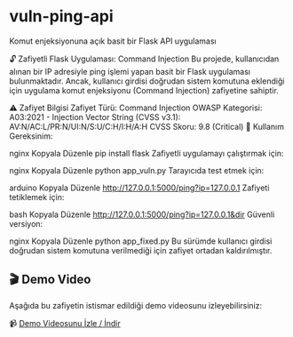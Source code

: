 # vuln-ping-api
 Komut enjeksiyonuna açık basit bir Flask API uygulaması

🔓 Zafiyetli Flask Uygulaması: Command Injection
Bu projede, kullanıcıdan alınan bir IP adresiyle ping işlemi yapan basit bir Flask uygulaması bulunmaktadır. Ancak, kullanıcı girdisi doğrudan sistem komutuna eklendiği için uygulama komut enjeksiyonu (Command Injection) zafiyetine sahiptir.

⚠️ Zafiyet Bilgisi
Zafiyet Türü: Command Injection
OWASP Kategorisi: A03:2021 - Injection
Vector String (CVSS v3.1): AV:N/AC:L/PR:N/UI:N/S:U/C:H/I:H/A:H
CVSS Skoru: 9.8 (Critical)
🐍 Kullanım
Gereksinim:

nginx
Kopyala
Düzenle
pip install flask
Zafiyetli uygulamayı çalıştırmak için:

nginx
Kopyala
Düzenle
python app_vuln.py
Tarayıcıda test etmek için:

arduino
Kopyala
Düzenle
http://127.0.0.1:5000/ping?ip=127.0.0.1
Zafiyeti tetiklemek için:

bash
Kopyala
Düzenle
http://127.0.0.1:5000/ping?ip=127.0.0.1&dir
Güvenli versiyon:

nginx
Kopyala
Düzenle
python app_fixed.py
Bu sürümde kullanıcı girdisi doğrudan sistem komutuna verilmediği için zafiyet ortadan kaldırılmıştır.

## 🎬 Demo Video

Aşağıda bu zafiyetin istismar edildiği demo videosunu izleyebilirsiniz:

📹 [Demo Videosunu İzle / İndir](demo.mp4)


